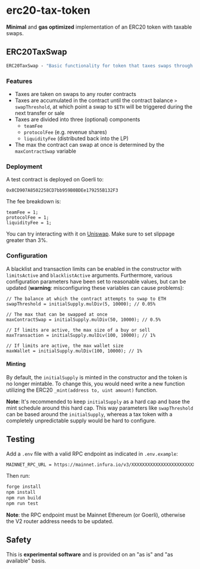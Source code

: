 # erc20-tax-token

**Minimal** and **gas optimized** implementation of an ERC20 token with taxable swaps.

## ERC20TaxSwap

```ml
ERC20TaxSwap - "Basic functionality for token that taxes swaps through a UniswapV2 pair"
```

### Features

- Taxes are taken on swaps to any router contracts
- Taxes are accumulated in the contract until the contract balance `> swapThreshold`, at which point a swap to `$ETH` will be triggered during the next transfer or sale
- Taxes are divided into three (optional) components
  - `teamFee`
  - `protocolFee` (e.g. revenue shares)
  - `liquidityFee` (distributed back into the LP)
- The max the contract can swap at once is determined by the `maxContractSwap` variable

### Deployment

A test contract is deployed on Goerli to:

```solidity
0x8CD907A8502258CD7bb959B0BDEe179255B132F3
```

The fee breakdown is:

```solidity
teamFee = 1;
protocolFee = 1;
liquidityFee = 1;
```

You can try interacting with it on [Uniswap](https://app.uniswap.org/swap?outputCurrency=0x8CD907A8502258CD7bb959B0BDEe179255B132F3&chain=goerli). Make sure to set slippage greater than 3%.

### Configuration

A blacklist and transaction limits can be enabled in the constructor with `limitsActive` and `blacklistActive` arguments. Furthermore, various configuration parameters have been set to reasonable values, but can be updated (**warning**: misconfiguring these variables can cause problems):

```sol
// The balance at which the contract attempts to swap to ETH
swapThreshold = initialSupply.mulDiv(5, 10000); // 0.05%

// The max that can be swapped at once
maxContractSwap = initialSupply.mulDiv(50, 10000); // 0.5%

// If limits are active, the max size of a buy or sell
maxTransaction = initialSupply.mulDiv(100, 10000); // 1%

// If limits are active, the max wallet size
maxWallet = initialSupply.mulDiv(100, 10000); // 1%
```

#### Minting

By default, the `initialSupply` is minted in the constructor and the token is no longer mintable. To change this, you would need write a new function utilizing the ERC20 `_mint(address to, uint amount)` function.

**Note**: It's recommended to keep `initialSupply` as a hard cap and base the mint schedule around this hard cap. This way parameters like `swapThreshold` can be based around the `initialSupply`, whereas a tax token with a completely unpredictable supply would be hard to configure.

## Testing

Add a `.env` file with a valid RPC endpoint as indicated in `.env.example`:

```txt
MAINNET_RPC_URL = https://mainnet.infura.io/v3/XXXXXXXXXXXXXXXXXXXXXXXXXXXXXXXX
```

Then run:

```zsh
forge install
npm install
npm run build
npm run test
```

**Note**: the RPC endpoint must be Mainnet Ethereum (or Goerli), otherwise the V2 router address needs to be updated.

## Safety

This is **experimental software** and is provided on an "as is" and "as available" basis.
